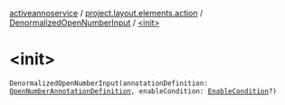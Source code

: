 [activeannoservice](../../index.md) / [project.layout.elements.action](../index.md) / [DenormalizedOpenNumberInput](index.md) / [&lt;init&gt;](./-init-.md)

# &lt;init&gt;

`DenormalizedOpenNumberInput(annotationDefinition: `[`OpenNumberAnnotationDefinition`](../../annotationdefinition/-open-number-annotation-definition/index.md)`, enableCondition: `[`EnableCondition`](../../project.annotationschema/-enable-condition/index.md)`?)`